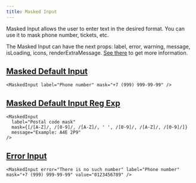 ```yaml
---
title: Masked Input
---
```


Masked Input allows the user to enter text in the desired format. You can use it to mask phone number, tickets, etc.

The Masked Input can have the next props: label, error, warning, message, isLoading, icons, renderExtraMessage. [See there](/storybook/?path=/docs/core-inputs-maskedinput--docs) to get more information.

## [Masked Default Input](/storybook/?path=/story/core-controls-controlwithlabel--default-control-with-label)

```tsx
<MaskedInput label="Phone number" mask="+7 (999) 999-99-99" />
```

## [Masked Default Input Reg Exp](/storybook/?path=/story/core-inputs-maskedinput--masked-default-input-reg-exp)

```tsx
<MaskedInput
  label="Postal code mask"
  mask={[/[A-Z]/, /[0-9]/, /[A-Z]/, ' ', /[0-9]/, /[A-Z]/, /[0-9]/]}
  message="Example: A4E 2P9"
/>
```

## [Error Input](/storybook/?path=/story/core-inputs-maskedinput--error-input)

```tsx
<MaskedInput error="There is no such number" label="Phone number" mask="+7 (999) 999-99-99" value="0123456789" />
```
